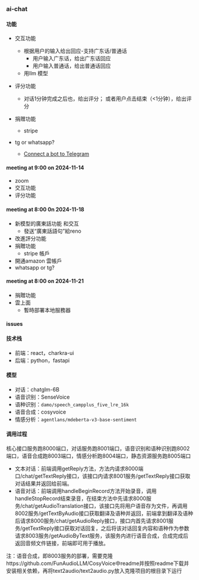 ### ai-chat

#### 功能

* 交互功能
  - 根据用户的输入给出回应-支持广东话/普通话
      - 用户输入广东话，给出广东话回应
      - 用户输入普通话，给出普通话回应
  - 用llm 模型
    
* 评分功能
  - 对话1分钟完成之后也，给出评分； 或者用户点击结束（<1分钟），给出评分
    
* 捐赠功能
  - stripe
 
* tg or whatsapp?
  - [Connect a bot to Telegram](https://learn.microsoft.com/en-us/azure/bot-service/bot-service-channel-connect-telegram?view=azure-bot-service-4.0)

#### meeting at 9:00 on 2024-11-14
* zoom
* 交互功能
* 评分功能

#### meeting at 8:00 0n 2024-11-18
* 新模型的廣東話功能 和交互
  - 發送“廣東話語句”給reno
* 改進評分功能
* 捐贈功能
  - stripe 帳戶
* 開通amazon 雲帳戶
* whatsapp or tg?

#### meeting at 8:00 on 2024-11-21
* 捐贈功能 
* 雲上面
  - 暫時部署本地服務器
  
#### issues

#### 技术栈

* 前端：react，charkra-ui
* 后端：python，fastapi

#### 模型

* 对话：chatglm-6B
* 语音识别：SenseVoice
* 语种识别：`damo/speech_campplus_five_lre_16k`
* 语音合成：cosyvoice
* 情感分析：`agentlans/mdeberta-v3-base-sentiment`

#### 调用过程

核心接口服务跑8000端口，对话服务跑8001端口，语音识别和语种识别跑8002端口，语音合成跑8003端口，情感分析跑8004端口，静态资源服务跑8005端口

* 文本对话：前端调用getReply方法，方法内请求8000端口/chat/getTextReply接口，该接口内请求8001服务/getTextReply接口获取对话结果并返回给前端。
* 语音对话：前端调用handleBeginRecord方法开始录音，调用handleStopRecord结束录音，在结束方法中先请求8000服务/chat/getAudioTranslation接口，该接口先将用户语音存为文件，再调用8002服务/getTextByAudio接口获取翻译及语种并返回，前端拿到翻译及语种后请求8000服务/chat/getAudioReply接口，接口内首先请求8001服务/getTextReply接口获取对话回复，之后将该对话回复内容和语种作为参数请求8003服务/getAudioByText服务，该服务内进行语音合成，合成完成后返回音频文件链接，前端即可用于播放。

注：语音合成，即8003服务的部署，需要克隆https://github.com/FunAudioLLM/CosyVoice中readme并按照readme下载并安装相关依赖，再将text2audio/text2audio.py放入克隆项目的根目录下运行
